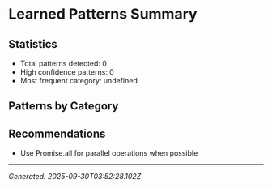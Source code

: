 # Learned Patterns Summary

## Statistics
- Total patterns detected: 0
- High confidence patterns: 0
- Most frequent category: undefined

## Patterns by Category



## Recommendations
- Use Promise.all for parallel operations when possible

---
*Generated: 2025-09-30T03:52:28.102Z*
